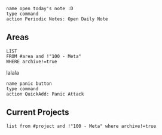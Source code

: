 
```button
name open today's note :D
type command
action Periodic Notes: Open Daily Note
```

## Areas

```dataview
LIST
FROM #area and !"100 - Meta"
WHERE archive!=true
```
lalala
```button
name panic button
type command
action QuickAdd: Panic Attack
```

## Current Projects
```dataview
list from #project and !"100 - Meta" where archive!=true
```